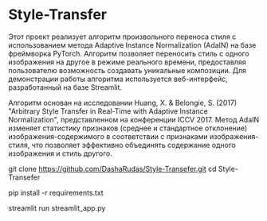 # Style-Transfer
Этот проект реализует алгоритм произвольного переноса стиля с использованием метода Adaptive Instance Normalization (AdaIN) на базе фреймворка PyTorch. Алгоритм позволяет переносить стиль с одного изображения на другое в режиме реального времени, предоставляя пользователю возможность создавать уникальные композиции. Для демонстрации работы алгоритма используется веб-интерфейс, разработанный на базе Streamlit.

Алгоритм основан на исследовании Huang, X. & Belongie, S. (2017) "Arbitrary Style Transfer in Real-Time with Adaptive Instance Normalization", представленном на конференции ICCV 2017. Метод AdaIN изменяет статистику признаков (среднее и стандартное отклонение) изображения-содержимого в соответствии с признаками изображения-стиля, что позволяет эффективно объединять содержание одного изображения и стиль другого.

git clone https://github.com/DashaRudas/Style-Transefer.git
cd Style-Transefer

pip install -r requirements.txt

streamlit run streamlit_app.py
